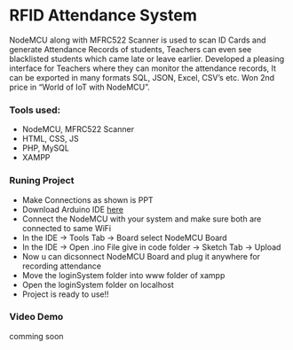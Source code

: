 # RFID Attendance System
NodeMCU along with MFRC522 Scanner is used to scan ID Cards and generate Attendance Records of students, Teachers can even see blacklisted students which came late or leave earlier. Developed a pleasing interface for Teachers where they can monitor the attendance records, It can be exported in many formats SQL, JSON, Excel, CSV’s etc. Won 2nd price in “World of IoT with NodeMCU”.

### Tools used:
- NodeMCU, MFRC522 Scanner
- HTML, CSS, JS
- PHP, MySQL
- XAMPP

### Runing Project
- Make Connections as shown is PPT
- Download Arduino IDE [here](https://www.arduino.cc/en/software)
- Connect the NodeMCU with your system and make sure both are connected to same WiFi
- In the IDE -> Tools Tab -> Board select NodeMCU Board
- In the IDE -> Open .ino File give in code folder -> Sketch Tab -> Upload
- Now u can dicsonnect NodeMCU Board and plug it anywhere for recording attendance
- Move the loginSystem folder into www folder of xampp
- Open the loginSystem folder on localhost
- Project is ready to use!!

### Video Demo 
comming soon
